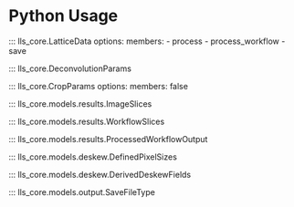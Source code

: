 # Python Usage

::: lls_core.LatticeData
    options:
      members:
        - process
        - process_workflow
        - save

::: lls_core.DeconvolutionParams

::: lls_core.CropParams
    options:
      members: false

::: lls_core.models.results.ImageSlices

::: lls_core.models.results.WorkflowSlices

::: lls_core.models.results.ProcessedWorkflowOutput

::: lls_core.models.deskew.DefinedPixelSizes

::: lls_core.models.deskew.DerivedDeskewFields

::: lls_core.models.output.SaveFileType
